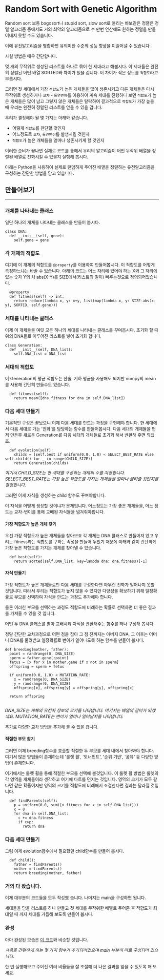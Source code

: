 # Random Sort with Genetic Algorithm
Random sort 보통 bogosort나 stupid sort, slow sort로 불리는 바보같은 정렬은 정렬 알고리즘 중에서도 거의 최악의 알고리즘으로 수 만번 연산해도 원하는 정렬을 만들어내지 못할 수도 있습니다.

이에 유전알고리즘을 병합하면 유의미한 수준의 성능 향상을 이끌어낼 수 있습니다.

사실 방법은 매우 간단합니다.

몇 개의 무작위로 생성된 리스트를 하나로 묶어 한 세대라고 해봅시다.
이 세대들은 완전히 정렬된 어떤 배열 SORTED와 차이가 있을 겁니다.
이 차이가 작은 정도를 `적합도`라고 부릅시다.

그러면 첫 세대에서 가장 `적합도`가 높은 개체들을 많이 생존시키고
다른 개체들은 다시 무작위로 생성하거나 `교차` - `돌연변이`를 이용하여
계속 세대를 진행하다 보면 `적합도`가 높은 개체들은 많이 남고 그렇지 않은 개체들은 탈락하여
결과적으로 `적합도`가 가장 높을 때 우리는 완전히 정렬된 리스트를 얻을 수 있을 겁니다.

우리가 결정해야 될 몇 가지는 아래와 같습니다.

- 어떻게 `적합도`를 판단할 것인지
- 어느정도로 `교차`, `돌연변이`를 발생시킬 것인지
- `적합도`가 높은 개체들을 얼마나 생존시키게 할 것인지

이러한 준비가 끝나면 실제로 코드를 통해서 우리의 알고리즘이 어떤 무작위 배열을 정렬된 배열로
진화시킬 수 있을지 실험해 봅시다.

아래는 Python을 사용하여 실제로 랜덤하게 주어진 배열을 정렬하는 유전알고리즘을 구성하는 간단한 방법을 담고 있습니다.

## 만들어보기
---

### 개체를 나타내는 클래스
일단 하나의 개체를 나타내는 클래스를 만들어 봅시다.
```
class DNA:
  def __init__(self, gene):
    self.gene = gene
```

### 각 개체의 적합도
여기에 이 개체의 적합도를 `@property`를 이용하여 만들어봅시다.
이 적합도를 어떻게 측정하느냐는 바꿀 수 있습니다.
아래의 코드는 어느 자리에 있어야 하는 X와 그 자리에 있는 숫자 Y의 차 abs(X-Y)를 SIZE에서(리스트의 길이) 빼주는것으로 정의되어있습니다.
```
  @property
  def fitness(self) -> int:
    return reduce(lambda x, y: x+y, list(map(lambda x, y: SIZE-abs(x-y), SORTED, self.gene)))
```

### 세대를 나타내는 클래스
이제 이 개체들을 여럿 모은 하나의 세대를 나타내는 클래스를 꾸며봅시다.
초기화 할 때 위의 DNA들로 이루어진 리스트를 넣어 초기화 합니다.
```
class Generation:
  def __init__(self, DNA_list):
    self.DNA_list = DNA_list
```

### 세대의 적합도
이 Generation의 평균 적합도는 산술, 기하 평균을 사용해도 되지만 numpy의 mean를 사용해 간단히 만들수도 있습니다.
```
  def fitness(self):
    return mean([dna.fitness for dna in self.DNA_list])
```

### 다음 세대 만들기
기본적인 구성은 끝났으니 이제 다음 세대를 만드는 과정을 구현해야 합니다.
한 세대에서 다음 세대로 가는 '진화'를 담당하는 함수를 만들어봅시다. 다음 세대의 개체들을 먼저 만든후 새로운 Generation를 다음 세대의 개체들로 초기화 해서 반환해 주면 되겠죠.
```
  def evolution(self):
    childs = [self.best if uniform(0.0, 1.0) < SELECT_BEST_RATE else self.child() for _ in range(CHILD_SIZE)]
    return Generation(childs)
```
*여기서 CHILD_SIZE는 한 세대를 구성하는 개체의 수를 지정합니다.*
*SELECT_BEST_RATE는 가장 높은 적합도를 가지는 개체들을 얼마나 물려줄 것인지를 결정합니다.*

그러면 이제 자식을 생성하는 child 함수도 꾸며야합니다.

이 자식을 어떻게 생성할 것이냐가 문제입니다.
어느정도는 가장 좋은 개체들을, 어느 정도는 교차-변이를 통해 교배된 자식들을 넘겨줘야합니다.

#### 가장 적합도가 높은 개체 찾기
우선 가장 적합도가 높은 개체들을 찾아보죠
각 개체는 DNA 클래스로 만들어져 있고 우리는 fitness라는 적합도를 구하는 속성을 만들어 두었기 때문에 아래와 같이 간단하게 가장 높은 적합도를 가지는 개체를 찾아낼 수 있습니다.
```
  def best(self):
    return sorted(self.DNA_list, key=lambda dna: dna.fitness)[-1]
```

#### 자식 만들기
가장 적합도가 높은 개체들로만 다음 세대를 구성한다면 아무런 진화가 일어나지 못할 것입니다.
따라서 우리는 적합도가 높지 않을 수 있지만 다양성을 확보하기 위해 일정확률로 부모를 선택하여 자식을 만드는 과정도 추가해야 합니다.

물론 이러한 부모를 선택하는 과정도 적합도에 비례하는 확률로 선택하면 더 좋은 결과를 가져올 수 있을 것 입니다.

어떤 두 DNA 클래스를 받아 교배시켜 자식을 반환해주는 함수를 하나 구성해 봅시다.

정말 간단한 교차과정으로 어떤 점을 잡아 그 점 전까지는 아버지 DNA, 그 이후는 어머니 DNA를 물려받고 일정확률로 변이가 일어나도록 하는 함수를 만들어 봅시다.
```
def breeding(mother, father):
  point = randrange(0, DNA_SIZE)
  sperm = father.gene[:point]
  fetus = [x for x in mother.gene if x not in sperm]
  offspring = sperm + fetus
  
  if uniform(0.0, 1.0) < MUTATION_RATE:
    x = randrange(0, DNA_SIZE)
    y = randrange(0, DNA_SIZE)
    offspring[x], offspring[y] = offspring[y], offspring[x]
    
  return offspring
  
```
*DNA_SIZE는 개체의 유전자 정보의 크기를 나타냅니다. 여기서는 배열의 길이가 되겠네요.*
*MUTATION_RATE는 변이가 얼마나 일어날지를 나타냅니다.*

추가로 다양한 교차 방법을 추가해 볼 수 있을 겁니다.

#### 적절한 부모 찾기
그러면 이제 breeding함수를 호출할 적절한 두 부모를 세대 내에서 찾아봐야 합니다.
여기서 많은 방법들이 존재하는데 '룰렛 휠', '토너먼트', '순위 기반', '공유' 등 다양한 방법이 존재합니다.

여기에서는 룰렛 휠을 통해 적절한 부모를 선택해 볼것입니다.
이 룰렛 휠 방법은 룰렛의 각 영역을 개체들이라 생각하고 여기에 다트를 던지는 것입니다. 영역의 크기가 모두 같다면 같은 확률이지만 영역의 크기를 적합도에 비례해서 조절한다면 결과는 달라질 것입니다.

```
  def findParents(self):
    p = uniform(0.0, sum([x.fitness for x in self.DNA_list]))
    c = 0
    for dna in self.DNA_list:
      c += dna.fitness
      if c>p:
        return dna
```

### 다음 세대 만들기
그럼 이제 evolution함수에서 필요했던 child함수를 만들어 봅시다.
```
  def child():
    father = findParents()
    mother = findParents()
    return breeding(mother, father)
```

### 거의 다 왔습니다.
이제 대부분의 코드들을 모두 작성했 습니다.
나머지는 main을 구성하면 됩니다.

세대들을 담을 리스트를 하나 만들고 첫 세대를 무작위한 배열로 주어준 후 적합도가 최대일 때 까지 세대를 거듭해 보도록 만들어 봅시다.

### 완성
아마 완성된 모습은 [이 코드]('https://gist.github.com/MaybeS/dd975a898ca8a603d936672d46697e6a')와 비슷할 것입니다.

*사용을 간편하게 하는 몇 가지 함수가 추가되어있으며 main 부분이 따로 구성되어 있습니다.*

한 번 실행해보고 주어진 여러 비율들을 잘 조절해 더 나은 결과를 얻을 수 있도록 해 보세요.
